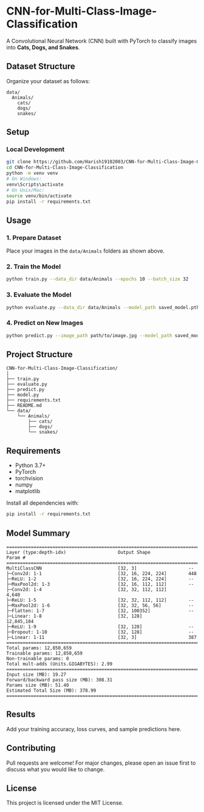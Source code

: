 # CNN-for-Multi-Class-Image-Classification

A Convolutional Neural Network (CNN) built with PyTorch to classify images into **Cats, Dogs, and Snakes**.

##  Dataset Structure

Organize your dataset as follows:
```
data/
  Animals/
    cats/
    dogs/
    snakes/
```

##  Setup

### Local Development

```bash
git clone https://github.com/Harish19102003/CNN-for-Multi-Class-Image-Classification.git
cd CNN-for-Multi-Class-Image-Classification
python -m venv venv
# On Windows:
venv\Scripts\activate
# On Unix/Mac:
source venv/bin/activate
pip install -r requirements.txt
```

##  Usage

### 1. Prepare Dataset

Place your images in the `data/Animals` folders as shown above.

### 2. Train the Model

```bash
python train.py --data_dir data/Animals --epochs 10 --batch_size 32
```

### 3. Evaluate the Model

```bash
python evaluate.py --data_dir data/Animals --model_path saved_model.pth
```

### 4. Predict on New Images

```bash
python predict.py --image_path path/to/image.jpg --model_path saved_model.pth
```

##  Project Structure

```
CNN-for-Multi-Class-Image-Classification/
│
├── train.py
├── evaluate.py
├── predict.py
├── model.py
├── requirements.txt
├── README.md
└── data/
    └── Animals/
        ├── cats/
        ├── dogs/
        └── snakes/
```

##  Requirements

- Python 3.7+
- PyTorch
- torchvision
- numpy
- matplotlib

Install all dependencies with:
```bash
pip install -r requirements.txt
```

## Model Summary
```
==========================================================================================
Layer (type:depth-idx)                   Output Shape              Param #
==========================================================================================
MultiClassCNN                            [32, 3]                   --
├─Conv2d: 1-1                            [32, 16, 224, 224]        448
├─ReLU: 1-2                              [32, 16, 224, 224]        --
├─MaxPool2d: 1-3                         [32, 16, 112, 112]        --
├─Conv2d: 1-4                            [32, 32, 112, 112]        4,640
├─ReLU: 1-5                              [32, 32, 112, 112]        --
├─MaxPool2d: 1-6                         [32, 32, 56, 56]          --
├─Flatten: 1-7                           [32, 100352]              --
├─Linear: 1-8                            [32, 128]                 12,845,184
├─ReLU: 1-9                              [32, 128]                 --
├─Dropout: 1-10                          [32, 128]                 --
├─Linear: 1-11                           [32, 3]                   387
==========================================================================================
Total params: 12,850,659
Trainable params: 12,850,659
Non-trainable params: 0
Total mult-adds (Units.GIGABYTES): 2.99
==========================================================================================
Input size (MB): 19.27
Forward/backward pass size (MB): 308.31
Params size (MB): 51.40
Estimated Total Size (MB): 378.99
==========================================================================================
```

##  Results

Add your training accuracy, loss curves, and sample predictions here.

##  Contributing

Pull requests are welcome! For major changes, please open an issue first to discuss what you would like to change.

##  License

This project is licensed under the MIT License.